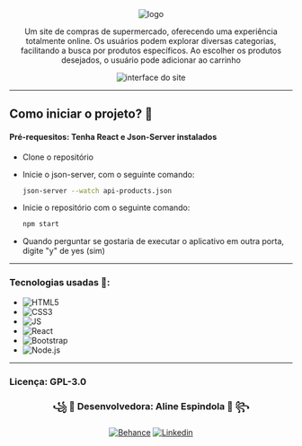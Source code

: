 <div align="center">
  <img src="https://github.com/AlineEspindola/virtual-supermarket/assets/117865319/fdf35a36-e377-4148-8646-65a587f4a466" alt="logo" />
  <p>Um site de compras de supermercado, oferecendo uma experiência totalmente online. Os usuários podem explorar diversas categorias, facilitando a busca por produtos específicos. Ao escolher os produtos desejados, o usuário pode adicionar ao carrinho</p>
  <img src="https://github.com/AlineEspindola/virtual-supermarket/assets/117865319/59481f57-454d-4a2b-bb76-c75f9427aa90" alt="interface do site" />
</div>

<hr>

## Como iniciar o projeto? 🏁
#### Pré-requesitos: Tenha React e Json-Server instalados

- Clone o repositório
- Inicie o json-server, com o seguinte comando:

  ```sh
  json-server --watch api-products.json
  ```
  
- Inicie o repositório com o seguinte comando:
  
  ```sh
  npm start
  ```

- Quando perguntar se gostaria de executar o aplicativo em outra porta, digite "y" de yes (sim)

<hr>

### Tecnologias usadas 📲: 
* ![HTML5][HTML5]
* ![CSS3][CSS3]
* ![JS][JS]
* ![React][React.js]
* ![Bootstrap][Bootstrap.com]
* ![Node.js][Node.js.com]

<hr>

### Licença: GPL-3.0

<div align="center">
  
  <h3>꧁ 🌹 Desenvolvedora: Aline Espindola 🌹 ꧂</h3>

  [![Behance](https://img.shields.io/badge/-Behance-blue?style=for-the-badge&logo=behance&logoColor=white)](https://www.behance.net/line14)
  [![Linkedin](https://img.shields.io/badge/LinkedIn-0077B5?style=for-the-badge&logo=linkedin&logoColor=white)](https://www.linkedin.com/in/aline-espindola-72034b285)
  
</div>

[React.js]: https://img.shields.io/badge/React-20232A?style=for-the-badge&logo=react&logoColor=61DAFB
[Bootstrap.com]: https://img.shields.io/badge/Bootstrap-563D7C?style=for-the-badge&logo=bootstrap&logoColor=white
[Node.js.com]: https://img.shields.io/badge/node.js-6DA55F?style=for-the-badge&logo=node.js&logoColor=white
[HTML5]: https://img.shields.io/badge/html5-%23E34F26.svg?style=for-the-badge&logo=html5&logoColor=white
[CSS3]: https://img.shields.io/badge/css3-%231572B6.svg?style=for-the-badge&logo=css3&logoColor=white
[JS]: https://img.shields.io/badge/javascript-%23323330.svg?style=for-the-badge&logo=javascript&logoColor=%23F7DF1E
